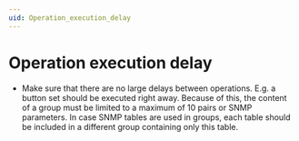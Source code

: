 ```yaml
---
uid: Operation_execution_delay
---
```


# Operation execution delay

- Make sure that there are no large delays between operations. E.g. a button set should be executed right away. Because of this, the content of a group must be limited to a maximum of 10 pairs or SNMP parameters. In case SNMP tables are used in groups, each table should be included in a different group containing only this table.
